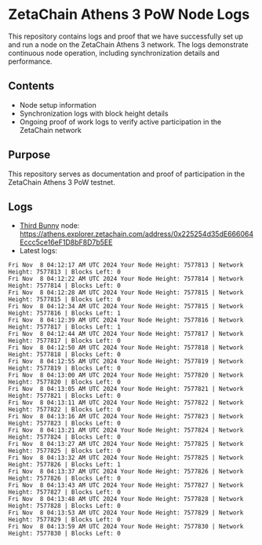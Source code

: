 # ZetaChain Athens 3 PoW Node Logs
This repository contains logs and proof that we have successfully set up and run a node on the ZetaChain Athens 3 network. The logs demonstrate continuous node operation, including synchronization details and performance.

## Contents
- Node setup information
- Synchronization logs with block height details
- Ongoing proof of work logs to verify active participation in the ZetaChain network

## Purpose
This repository serves as documentation and proof of participation in the ZetaChain Athens 3 PoW testnet.

## Logs

- [Third Bunny](https://thirdbunny.xyz/) node: https://athens.explorer.zetachain.com/address/0x225254d35dE666064Eccc5ce16eF1D8bF8D7b5EE
- Latest logs:
```
Fri Nov  8 04:12:17 AM UTC 2024 Your Node Height: 7577813 | Network Height: 7577813 | Blocks Left: 0
Fri Nov  8 04:12:22 AM UTC 2024 Your Node Height: 7577814 | Network Height: 7577814 | Blocks Left: 0
Fri Nov  8 04:12:28 AM UTC 2024 Your Node Height: 7577815 | Network Height: 7577815 | Blocks Left: 0
Fri Nov  8 04:12:34 AM UTC 2024 Your Node Height: 7577815 | Network Height: 7577816 | Blocks Left: 1
Fri Nov  8 04:12:39 AM UTC 2024 Your Node Height: 7577816 | Network Height: 7577817 | Blocks Left: 1
Fri Nov  8 04:12:44 AM UTC 2024 Your Node Height: 7577817 | Network Height: 7577817 | Blocks Left: 0
Fri Nov  8 04:12:50 AM UTC 2024 Your Node Height: 7577818 | Network Height: 7577818 | Blocks Left: 0
Fri Nov  8 04:12:55 AM UTC 2024 Your Node Height: 7577819 | Network Height: 7577819 | Blocks Left: 0
Fri Nov  8 04:13:00 AM UTC 2024 Your Node Height: 7577820 | Network Height: 7577820 | Blocks Left: 0
Fri Nov  8 04:13:05 AM UTC 2024 Your Node Height: 7577821 | Network Height: 7577821 | Blocks Left: 0
Fri Nov  8 04:13:11 AM UTC 2024 Your Node Height: 7577822 | Network Height: 7577822 | Blocks Left: 0
Fri Nov  8 04:13:16 AM UTC 2024 Your Node Height: 7577823 | Network Height: 7577823 | Blocks Left: 0
Fri Nov  8 04:13:21 AM UTC 2024 Your Node Height: 7577824 | Network Height: 7577824 | Blocks Left: 0
Fri Nov  8 04:13:27 AM UTC 2024 Your Node Height: 7577825 | Network Height: 7577825 | Blocks Left: 0
Fri Nov  8 04:13:32 AM UTC 2024 Your Node Height: 7577825 | Network Height: 7577826 | Blocks Left: 1
Fri Nov  8 04:13:37 AM UTC 2024 Your Node Height: 7577826 | Network Height: 7577826 | Blocks Left: 0
Fri Nov  8 04:13:43 AM UTC 2024 Your Node Height: 7577827 | Network Height: 7577827 | Blocks Left: 0
Fri Nov  8 04:13:48 AM UTC 2024 Your Node Height: 7577828 | Network Height: 7577828 | Blocks Left: 0
Fri Nov  8 04:13:53 AM UTC 2024 Your Node Height: 7577829 | Network Height: 7577829 | Blocks Left: 0
Fri Nov  8 04:13:59 AM UTC 2024 Your Node Height: 7577830 | Network Height: 7577830 | Blocks Left: 0
```

